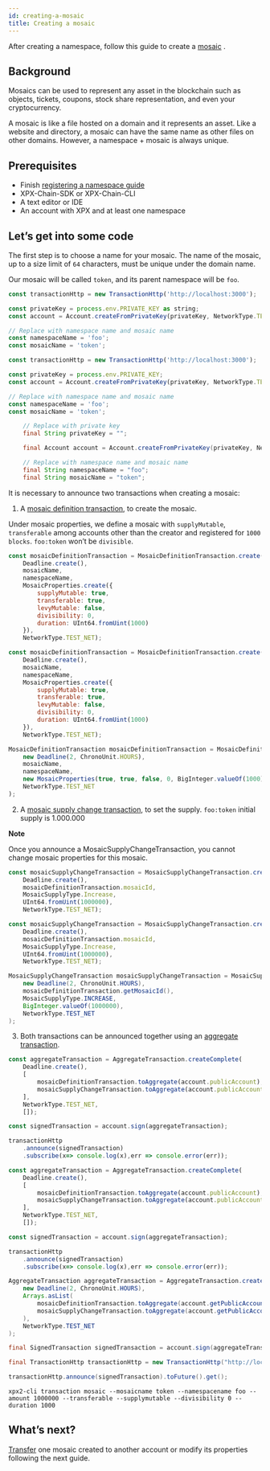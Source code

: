 ```yaml
---
id: creating-a-mosaic
title: Creating a mosaic
---
```

After creating a namespace, follow this guide to create a [mosaic](../../built-in-features/mosaic.md) .

## Background

Mosaics can be used to represent any asset in the blockchain such as objects, tickets, coupons, stock share representation, and even your cryptocurrency.

A mosaic is like a file hosted on a domain and it represents an asset. Like a website and directory, a mosaic can have the same name as other files on other domains. However, a namespace + mosaic is always unique.

## Prerequisites

- Finish [registering a namespace guide](../namespace/registering-a-namespace.md)
- XPX-Chain-SDK or XPX-Chain-CLI
- A text editor or IDE
- An account with XPX and at least one namespace

## Let’s get into some code

The first step is to choose a name for your mosaic. The name of the mosaic, up to a size limit of `64` characters, must be unique under the domain name.

Our mosaic will be called `token`, and its parent namespace will be `foo`.

<!--DOCUSAURUS_CODE_TABS-->
<!--TypeScript-->
```js
const transactionHttp = new TransactionHttp('http://localhost:3000');

const privateKey = process.env.PRIVATE_KEY as string;
const account = Account.createFromPrivateKey(privateKey, NetworkType.TEST_NET);

// Replace with namespace name and mosaic name
const namespaceName = 'foo';
const mosaicName = 'token';
```

<!--JavaScript-->
```js
const transactionHttp = new TransactionHttp('http://localhost:3000');

const privateKey = process.env.PRIVATE_KEY;
const account = Account.createFromPrivateKey(privateKey, NetworkType.TEST_NET);

// Replace with namespace name and mosaic name
const namespaceName = 'foo';
const mosaicName = 'token';
```

<!--Java-->
```java
    // Replace with private key
    final String privateKey = "";

    final Account account = Account.createFromPrivateKey(privateKey, NetworkType.TEST_NET);

    // Replace with namespace name and mosaic name
    final String namespaceName = "foo";
    final String mosaicName = "token";
```
<!--END_DOCUSAURUS_CODE_TABS-->

It is necessary to announce two transactions when creating a mosaic:

1. A [mosaic definition transaction](../../built-in-features/mosaic.md#mosaicdefinitiontransaction), to create the mosaic.

Under mosaic properties, we define a mosaic with `supplyMutable`, `transferable` among accounts other than the creator and registered for `1000 blocks`. `foo:token` won’t be `divisible`.

<!--DOCUSAURUS_CODE_TABS-->
<!--TypeScript-->
```js
const mosaicDefinitionTransaction = MosaicDefinitionTransaction.create(
    Deadline.create(),
    mosaicName,
    namespaceName,
    MosaicProperties.create({
        supplyMutable: true,
        transferable: true,
        levyMutable: false,
        divisibility: 0,
        duration: UInt64.fromUint(1000)
    }),
    NetworkType.TEST_NET);
```

<!--JavaScript-->
```js
const mosaicDefinitionTransaction = MosaicDefinitionTransaction.create(
    Deadline.create(),
    mosaicName,
    namespaceName,
    MosaicProperties.create({
        supplyMutable: true,
        transferable: true,
        levyMutable: false,
        divisibility: 0,
        duration: UInt64.fromUint(1000)
    }),
    NetworkType.TEST_NET);
```

<!--Java-->
```js
MosaicDefinitionTransaction mosaicDefinitionTransaction = MosaicDefinitionTransaction.create(
    new Deadline(2, ChronoUnit.HOURS),
    mosaicName,
    namespaceName,
    new MosaicProperties(true, true, false, 0, BigInteger.valueOf(1000)),
    NetworkType.TEST_NET
);
```
<!--END_DOCUSAURUS_CODE_TABS-->

2. A [mosaic supply change transaction](../../built-in-features/mosaic.md#mosaicsupplychangetransaction), to set the supply. `foo:token` initial supply is 1.000.000

<div class=info>

**Note**

Once you announce a MosaicSupplyChangeTransaction, you cannot change mosaic properties for this mosaic.

</div>

<!--DOCUSAURUS_CODE_TABS-->
<!--TypeScript-->
```js
const mosaicSupplyChangeTransaction = MosaicSupplyChangeTransaction.create(
    Deadline.create(),
    mosaicDefinitionTransaction.mosaicId,
    MosaicSupplyType.Increase,
    UInt64.fromUint(1000000),
    NetworkType.TEST_NET);
```

<!--JavaScript-->
```js
const mosaicSupplyChangeTransaction = MosaicSupplyChangeTransaction.create(
    Deadline.create(),
    mosaicDefinitionTransaction.mosaicId,
    MosaicSupplyType.Increase,
    UInt64.fromUint(1000000),
    NetworkType.TEST_NET);
```

<!--Java-->
```java
MosaicSupplyChangeTransaction mosaicSupplyChangeTransaction = MosaicSupplyChangeTransaction.create(
    new Deadline(2, ChronoUnit.HOURS),
    mosaicDefinitionTransaction.getMosaicId(),
    MosaicSupplyType.INCREASE,
    BigInteger.valueOf(1000000),
    NetworkType.TEST_NET
);
```
<!--END_DOCUSAURUS_CODE_TABS-->

3. Both transactions can be announced together using an [aggregate transaction](../../built-in-features/aggregate-transaction.md#examples).

<!--DOCUSAURUS_CODE_TABS-->
<!--TypeScript-->
```js
const aggregateTransaction = AggregateTransaction.createComplete(
    Deadline.create(),
    [
        mosaicDefinitionTransaction.toAggregate(account.publicAccount),
        mosaicSupplyChangeTransaction.toAggregate(account.publicAccount)
    ],
    NetworkType.TEST_NET,
    []);

const signedTransaction = account.sign(aggregateTransaction);

transactionHttp
    .announce(signedTransaction)
    .subscribe(x=> console.log(x),err => console.error(err));
```

<!--JavaScript-->
```js
const aggregateTransaction = AggregateTransaction.createComplete(
    Deadline.create(),
    [
        mosaicDefinitionTransaction.toAggregate(account.publicAccount),
        mosaicSupplyChangeTransaction.toAggregate(account.publicAccount)
    ],
    NetworkType.TEST_NET,
    []);

const signedTransaction = account.sign(aggregateTransaction);

transactionHttp
    .announce(signedTransaction)
    .subscribe(x=> console.log(x),err => console.error(err));
```

<!--Java-->
```java
AggregateTransaction aggregateTransaction = AggregateTransaction.createComplete(
    new Deadline(2, ChronoUnit.HOURS),
    Arrays.asList(
        mosaicDefinitionTransaction.toAggregate(account.getPublicAccount()),
        mosaicSupplyChangeTransaction.toAggregate(account.getPublicAccount())
    ),
    NetworkType.TEST_NET
);

final SignedTransaction signedTransaction = account.sign(aggregateTransaction);

final TransactionHttp transactionHttp = new TransactionHttp("http://localhost:3000");

transactionHttp.announce(signedTransaction).toFuture().get();
```

<!--Bash-->
```
xpx2-cli transaction mosaic --mosaicname token --namespacename foo --amount 1000000 --transferable --supplymutable --divisibility 0 --duration 1000
```

<!--END_DOCUSAURUS_CODE_TABS-->

## What’s next?

[Transfer](../transaction/sending-a-transfer-transaction.md) one mosaic created to another account or modify its properties following the next guide.



